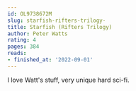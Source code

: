 ```yaml
---
id: OL9738672M
slug: starfish-rifters-trilogy-
title: Starfish (Rifters Trilogy)
author: Peter Watts
rating: 4
pages: 384
reads:
- finished_at: '2022-09-01'
---
```

I love Watt's stuff, very unique hard sci-fi.
